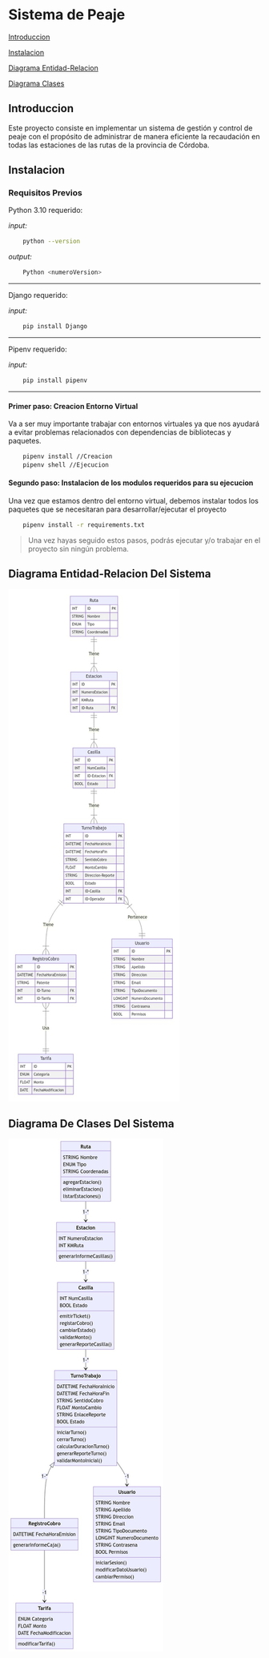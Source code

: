 # Sistema de Peaje

[Introduccion](#introduccion)

[Instalacion](#instalacion)

[Diagrama Entidad-Relacion](#diagrama-entidad-relacion-del-sistema)

[Diagrama Clases](#diagrama-de-clases-del-sistema)


## Introduccion

Este proyecto consiste en implementar un sistema de gestión y control de peaje con el propósito de administrar de manera eficiente la recaudación en todas las estaciones de las rutas de la provincia de Córdoba.


## Instalacion

### Requisitos Previos

Python 3.10 requerido:

*input:*
```bash
    python --version
```

*output:*
```bash
    Python <numeroVersion>
```
<hr>

Django requerido:

*input:*
```bash
    pip install Django
```

<hr>

Pipenv requerido:

*input:*
```bash
    pip install pipenv
```

<hr>

#### Primer paso: Creacion Entorno Virtual

Va a ser muy importante trabajar con entornos virtuales ya que nos ayudará a evitar problemas relacionados con dependencias de bibliotecas y paquetes.

```bash
    pipenv install //Creacion
    pipenv shell //Ejecucion
```

#### Segundo paso: Instalacion de los modulos requeridos para su ejecucion

Una vez que estamos dentro del entorno virtual, debemos instalar todos los paquetes que se necesitaran para desarrollar/ejecutar el proyecto

```bash
    pipenv install -r requirements.txt
```

>Una vez hayas seguido estos pasos, podrás ejecutar y/o trabajar en el proyecto sin ningún problema.

## Diagrama Entidad-Relacion Del Sistema

![Imagen Diagrama Entidad-Relacion](docs/DiagramaER.jpeg)


## Diagrama De Clases Del Sistema

![Imagen Diagrama Entidad-Relacion](docs/DiagramaUML.jpeg)
